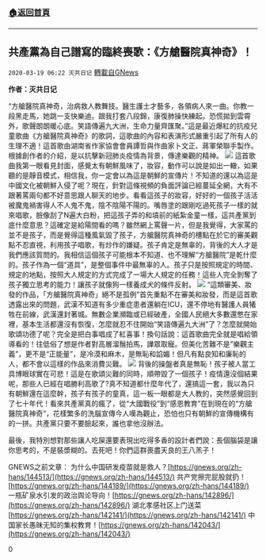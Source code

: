 ###  [:house:返回首頁](https://github.com/ourhimalayas/txt)
---

## 共產黨為自己譜寫的臨終喪歌：《方艙醫院真神奇》！
`2020-03-19 06:22 灭共日记` [轉載自GNews](https://gnews.org/zh-hant/145111/)

**作者：灭共日记**

“方艙醫院真神奇，治病救人教舞技。醫生護士才藝多，各領病人來一曲。你教一段黑走馬，她跳一支快樂迪。跟我打套八段錦，康復肺操快練起。恐慌拋到雲霄外，歌聲朗朗暖心底。笑語傳遍九大洲，生命力量齊匯聚。”這是最近爆紅的抗疫兒童歌曲《方艙醫院真神奇》的歌詞，這歌曲的內容和表演形式嚴重引起了所有人的生理不適！這首歌由湖南省作家協會會員譚哲與作曲家卜文正、蔣軍榮聯手製作。根據創作者的介紹，是以抗擊新冠肺炎疫情為背景，傳達樂觀的精神。
![](https://s3-ap-northeast-1.amazonaws.com/news.guo.offload.media/wp-content/uploads/2020/03/19061635/1-1-22.jpg)
這首歌曲我第一眼看見封面，感覺太有朝鮮風味了，妝容，動作可以說是如出一轍，如果聽的是靜音模式，相信我，你一定會以為這是朝鮮的宣傳片！不知道的還以為這是中國文化被朝鮮入侵了呢？現在，針對這條視頻的負面評論已經蔓延全網，大有不跟著罵兩句都不好意思跟人聊天的地步。看看這孩子的妝容，好好的一個孩子活活被魔鬼禍害得人不人鬼不鬼，陰不陰陽不陽的。嘴唇塗的跟剛吃過死孩子一樣的就來唱歌，臉像刮了N遍大白粉，把這孩子弄的和墳前的紙紮金童一樣，這共產黨到底什麼意思？這確定是給陽間看的嗎？雖然網上罵聲一片，但是我覺得，大家罵的並不是孩子，而是覺得這種風氣毀了孩子，方艙醫院真神奇的槽點在於它的審美觀點不忍直視，利用孩子唱歌，有炒作的嫌疑。孩子肯定是無辜的，背後的大人才是我們應該質問的。我相信這個孩子可能根本不知道、也不理解“方艙醫院”是乾什麼的。孩子作為一個“道具”，是整個事件中最無辜的人。孩子只是按照規定的時間、規定的地點，按照大人規定的方式完成了一場大人規定的任務！這些人完全剝奪了孩子獨立思考的能力！讓孩子就像狗一樣養成犬的條件反射。
![](https://s3-ap-northeast-1.amazonaws.com/news.guo.offload.media/wp-content/uploads/2020/03/19061610/2-4-8.jpg)
“這類審美、妝發的作品，「方艙醫院真神奇」絕不是孤例”首先重點不在審美和妝發，而是這首歌透露出來的問題，武漢不知道有多少重症患者還躺在ICU，還不停地有醫護人員犧牲在前線，武漢還封著城。無數企業瀕臨或已經破產，全國人民絕大多數還憋在家裡，基本生活都還沒有恢復，怎麼就忍不住開始“笑語傳遍九大洲”了？怎麼就開始歌頌功德了呢？完全是把白事唱成了紅喜事！換句話說：這首歌曲完全就是唱給領導看的！往低俗了想是作者對高層溜鬚拍馬，譁眾取寵。但美化苦難不是“樂觀主義”，更不是“正能量”，是冷漠和麻木，是無恥和諂媚！但凡有點良知和廉恥的人，都不會以這樣的作品來消費災難。
![](https://s3-ap-northeast-1.amazonaws.com/news.guo.offload.media/wp-content/uploads/2020/03/19061546/3-44.jpg)
背後的操盤者真是無恥！孩子被人當工具博眼球實在可悲！這是在歌頌災難的同時，順帶毀了一個孩子！疫情還沒個結果呢，那些人已經在唱勝利高歌了?真不知道都什麼年代了，還搞這一套，我以為只有朝鮮還在這麼幹，孩子有孩子的童真，這一板一眼都是大人教的，突然感覺回到了七十年代！看來共產黨真的瘋了，從“大國戰役”到“感恩教育”在到現在的“方艙醫院真神奇”，花樣繁多的洗腦宣傳今人嘆為觀止，恐怕也只有朝鮮的宣傳機構有的一拼。共產黨只要不要臉起來，誰也拿他沒辦法。

最後，我特別想對那些讓人吃屎還要表現出吃得多香的設計者們說：長個腦袋是讓你思考的，不是裝漿糊的。去死吧！你們這群喪盡天良的王八羔子！

GNEWS之前文章：
 为什么中国研发疫苗就是救人？[https://gnews.org/zh-hans/144513/](https://gnews.org/zh-hans/144513/)
 共产党擦完屁股就扔！[https://gnews.org/zh-hans/144189/](https://gnews.org/zh-hans/144189/)
 一瓶矿泉水引发的政治舆论导向！[https://gnews.org/zh-hans/142896/](https://gnews.org/zh-hans/142896/)
 湖北孝感社区上门送菜 [https://gnews.org/zh-hans/142141/](https://gnews.org/zh-hans/142141/)
 中国家长愚昧无知的集权教育！[https://gnews.org/zh-hans/142043/](https://gnews.org/zh-hans/142043/)

0

